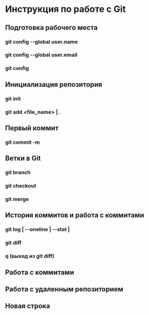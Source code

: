 # Инструкция по работе с Git
## Подготовка рабочего места
### git config --global user.name
### git config --global user.email
### git config
## Инициализация репозитория
### git init
### git add <file_name> | .
## Первый коммит
### git commit -m
## Ветки в Git
### git branch
### git checkout
### git merge
## История коммитов и работа с коммитами
### git log  | --oneline | --stat | 
### git diff
### q (выход из git diff)
## Работа с коммитами
## Работа с удаленным репозиторием
## Новая строка